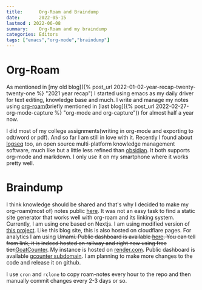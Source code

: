 ```yaml
---
title:      Org-Roam and Braindump
date:       2022-05-15
lastmod : 2022-06-08
summary:    Org-Roam and my braindump
categories: Editors
tags: ["emacs","org-mode","braindump"]
---
```


# Org-Roam
As mentioned in [my old blog]({% post_url 2022-01-02-year-recap-twenty-twenty-one %} "2021 year recap") I started using emacs as my daily driver for text editing, knowledge base and much. I write and manage my notes using [org-roam](https://www.orgroam.com/manual.html "Link to orgroam.com")(briefly mentioned in [last blog]({% post_url 2022-02-27-org-mode-capture %} "org-mode and org-capture")) for almost half a year now.

I did most of my college assignments(writing in org-mode and exporting to odt/word or pdf). And so far I am still in love with it. Recently I found about [logseq](https://logseq.com/ "logseq knowledge base") too, an open source multi-platform knowledge management software, much like but a little less refined than [obsidian](https://obsidian.md/). It both supports org-mode and markdown. I only use it on my smartphone where it works pretty well.

# Braindump
I think knowledge should be shared and that's why I decided to make my org-roam(most of) notes public [here](https://notes.aniketsingh.net/archive). It was not an easy task to find a static site generator that works well with org-roam and its linking system. Currently, I am using one based on Nextjs. I am using modified version of [this project](https://github.com/rasendubi/uniorg/tree/master/examples/org-braindump). Like this blog site, this is also hosted on cloudflare pages. For analytics I am using ~~Umami. Public dashboard is available [here](https://umami-production-dd92.up.railway.app/share/a5Vc70nH/braindump). You can tell from link, it is indeed hosted on railway and right now using free tier.~~[GoatCounter](https://www.goatcounter.com/ "GoatCounter homepage"). My instance is hosted on [render.com](https://render.com/). Public dashboard is available [gcounter subdomain](https://gcounter.aniketsingh.net/). I am planning to make more changes to the code and release it on github.

I use `cron` and `rclone` to copy roam-notes every hour to the repo and then manually commit changes every 2-3 days or so.
